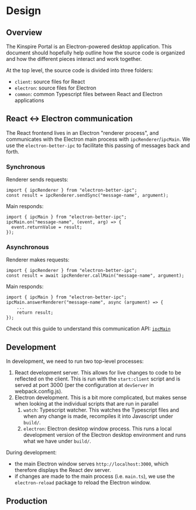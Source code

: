# Design

## Overview

The Kinspire Portal is an Electron-powered desktop application. This document should hopefully help outline how the source code is organized and how the different pieces interact and work together.

At the top level, the source code is divided into three folders:

- `client`: source files for React
- `electron`: source files for Electron
- `common`: common Typescript files between React and Electron applications

## React <-> Electron communication

The React frontend lives in an Electron "renderer process", and communicates with the Electron main process with `ipcRenderer`/`ipcMain`. We use the `electron-better-ipc` to facilitate this passing of messages back and forth.

### Synchronous

Renderer sends requests:

```
import { ipcRenderer } from "electron-better-ipc";
const result = ipcRenderer.sendSync("message-name", argument);
```

Main responds:

```
import { ipcMain } from "electron-better-ipc";
ipcMain.on("message-name", (event, arg) => {
  event.returnValue = result;
});
```

### Asynchronous

Renderer makes requests:

```
import { ipcRenderer } from "electron-better-ipc";
const result = await ipcRenderer.callMain("message-name", argument);
```

Main responds:

```
import { ipcMain } from "electron-better-ipc";
ipcMain.answerRenderer("message-name", async (argument) => {
    ...
    return result;
});
```

Check out this guide to understand this communication API: [`ipcMain`](https://www.electronjs.org/docs/api/ipc-main)

## Development

In development, we need to run two top-level processes:

1. React development server. This allows for live changes to code to be reflected on the client. This is run with the `start:client` script and is served at port 3000 (per the configuration at `devServer` in webpack.config.js).
2. Electron development. This is a bit more complicated, but makes sense when looking at the individual scripts that are run in parallel
   1. `watch`: Typescript watcher. This watches the Typescript files and when any change is made, recompiles it into Javascript under `build/`.
   2. `electron`: Electron desktop window process. This runs a local development version of the Electron desktop environment and runs what we have under `build/`.

During development:

- the main Electron window serves `http://localhost:3000`, which therefore displays the React dev server.
- if changes are made to the main process (i.e. `main.ts`), we use the `electron-reload` package to reload the Electron window.

## Production

```

```

